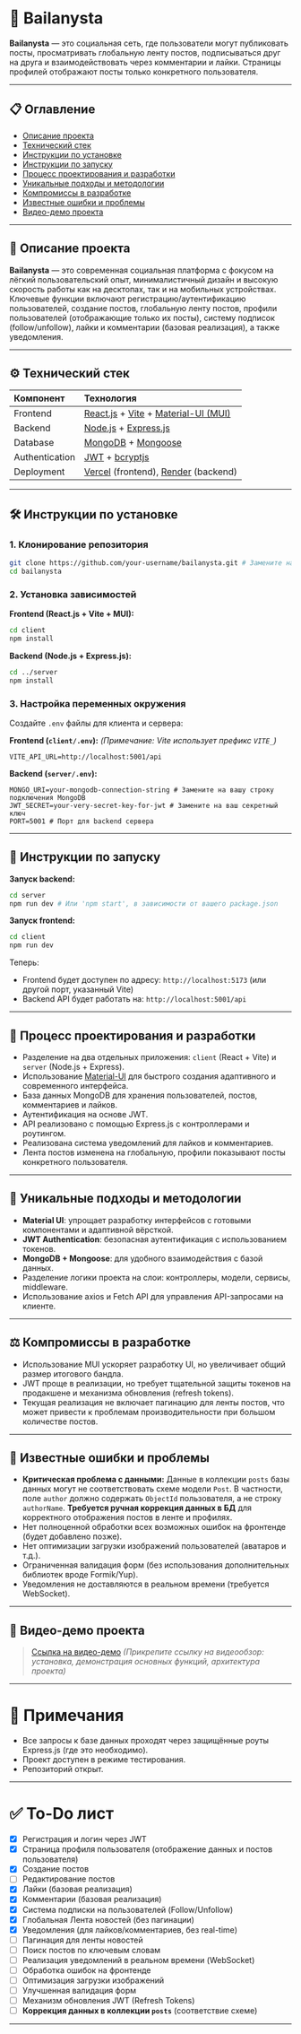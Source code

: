 # 📱 Bailanysta

**Bailanysta** — это социальная сеть, где пользователи могут публиковать посты, просматривать глобальную ленту постов, подписываться друг на друга и взаимодействовать через комментарии и лайки. Страницы профилей отображают посты только конкретного пользователя.

---

## 📋 Оглавление

- [Описание проекта](#описание-проекта)
- [Технический стек](#технический-стек)
- [Инструкции по установке](#инструкции-по-установке)
- [Инструкции по запуску](#инструкции-по-запуску)
- [Процесс проектирования и разработки](#процесс-проектирования-и-разработки)
- [Уникальные подходы и методологии](#уникальные-подходы-и-методологии)
- [Компромиссы в разработке](#компромиссы-в-разработке)
- [Известные ошибки и проблемы](#известные-ошибки-и-проблемы)
- [Видео-демо проекта](#видео-демо-проекта)

---

## 📖 Описание проекта

**Bailanysta** — это современная социальная платформа с фокусом на лёгкий пользовательский опыт, минималистичный дизайн и высокую скорость работы как на десктопах, так и на мобильных устройствах. Ключевые функции включают регистрацию/аутентификацию пользователей, создание постов, глобальную ленту постов, профили пользователей (отображающие только их посты), систему подписок (follow/unfollow), лайки и комментарии (базовая реализация), а также уведомления.

---

## ⚙️ Технический стек

| Компонент | Технология |
|:---|:---|
| Frontend | [React.js](https://react.dev/) + [Vite](https://vitejs.dev/) + [Material-UI (MUI)](https://mui.com/) |
| Backend | [Node.js](https://nodejs.org/en) + [Express.js](https://expressjs.com/) |
| Database | [MongoDB](https://www.mongodb.com/) + [Mongoose](https://mongoosejs.com/) |
| Authentication | [JWT](https://jwt.io/) + [bcryptjs](https://www.npmjs.com/package/bcryptjs) |
| Deployment | [Vercel](https://nfact-lac.vercel.app/) (frontend), [Render](https://nfact.onrender.com) (backend) |

---

## 🛠 Инструкции по установке

### 1. Клонирование репозитория

```bash
git clone https://github.com/your-username/bailanysta.git # Замените на ваш URL репозитория
cd bailanysta
```

### 2. Установка зависимостей

**Frontend (React.js + Vite + MUI):**

```bash
cd client
npm install
```

**Backend (Node.js + Express.js):**

```bash
cd ../server
npm install
```

### 3. Настройка переменных окружения

Создайте `.env` файлы для клиента и сервера:

**Frontend (`client/.env`):**
*(Примечание: Vite использует префикс `VITE_`)*
```
VITE_API_URL=http://localhost:5001/api
```

**Backend (`server/.env`):**
```
MONGO_URI=your-mongodb-connection-string # Замените на вашу строку подключения MongoDB
JWT_SECRET=your-very-secret-key-for-jwt # Замените на ваш секретный ключ
PORT=5001 # Порт для backend сервера
```

---

## 🚀 Инструкции по запуску

**Запуск backend:**

```bash
cd server
npm run dev # Или 'npm start', в зависимости от вашего package.json
```

**Запуск frontend:**

```bash
cd client
npm run dev
```

Теперь:
- Frontend будет доступен по адресу: `http://localhost:5173` (или другой порт, указанный Vite)
- Backend API будет работать на: `http://localhost:5001/api`

---

## 🧠 Процесс проектирования и разработки

- Разделение на два отдельных приложения: `client` (React + Vite) и `server` (Node.js + Express).
- Использование [Material-UI](https://mui.com/) для быстрого создания адаптивного и современного интерфейса.
- База данных MongoDB для хранения пользователей, постов, комментариев и лайков.
- Аутентификация на основе JWT.
- API реализовано с помощью Express.js с контроллерами и роутингом.
- Реализована система уведомлений для лайков и комментариев.
- Лента постов изменена на глобальную, профили показывают посты конкретного пользователя.

---

## 🚀 Уникальные подходы и методологии

- **Material UI**: упрощает разработку интерфейсов с готовыми компонентами и адаптивной вёрсткой.
- **JWT Authentication**: безопасная аутентификация с использованием токенов.
- **MongoDB + Mongoose**: для удобного взаимодействия с базой данных.
- Разделение логики проекта на слои: контроллеры, модели, сервисы, middleware.
- Использование axios и Fetch API для управления API-запросами на клиенте.

---

## ⚖️ Компромиссы в разработке

- Использование MUI ускоряет разработку UI, но увеличивает общий размер итогового бандла.
- JWT проще в реализации, но требует тщательной защиты токенов на продакшене и механизма обновления (refresh tokens).
- Текущая реализация не включает пагинацию для ленты постов, что может привести к проблемам производительности при большом количестве постов.

---

## 🐞 Известные ошибки и проблемы

- **Критическая проблема с данными:** Данные в коллекции `posts` базы данных могут не соответствовать схеме модели `Post`. В частности, поле `author` должно содержать `ObjectId` пользователя, а не строку `authorName`. **Требуется ручная коррекция данных в БД** для корректного отображения постов в ленте и профилях.
- Нет полноценной обработки всех возможных ошибок на фронтенде (будет добавлено позже).
- Нет оптимизации загрузки изображений пользователей (аватаров и т.д.).
- Ограниченная валидация форм (без использования дополнительных библиотек вроде Formik/Yup).
- Уведомления не доставляются в реальном времени (требуется WebSocket).

---

## 🎥 Видео-демо проекта

> [Ссылка на видео-демо](#)
*(Прикрепите ссылку на видеообзор: установка, демонстрация основных функций, архитектура проекта)*

---

# 📌 Примечания

- Все запросы к базе данных проходят через защищённые роуты Express.js (где это необходимо).
- Проект доступен в режиме тестирования.
- Репозиторий открыт.

---

# ✅ To-Do лист

- [x] Регистрация и логин через JWT
- [x] Страница профиля пользователя (отображение данных и постов пользователя)
- [x] Создание постов
- [ ] Редактирование постов
- [x] Лайки (базовая реализация)
- [x] Комментарии (базовая реализация)
- [x] Система подписки на пользователей (Follow/Unfollow)
- [x] Глобальная Лента новостей (без пагинации)
- [x] Уведомления (для лайков/комментариев, без real-time)
- [ ] Пагинация для ленты новостей
- [ ] Поиск постов по ключевым словам
- [ ] Реализация уведомлений в реальном времени (WebSocket)
- [ ] Обработка ошибок на фронтенде
- [ ] Оптимизация загрузки изображений
- [ ] Улучшенная валидация форм
- [ ] Механизм обновления JWT (Refresh Tokens)
- [ ] **Коррекция данных в коллекции `posts`** (соответствие схеме)

---
